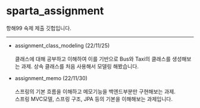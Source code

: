 # sparta_assignment
항해99 숙제 제출 깃헙입니다.

---
* assignment_class_modeling (22/11/25)</br></br>
클래스에 대해 공부하고 이해하여 이를 기반으로 Bus와 Taxi의 클래스를 생성해보는 과제.
상속 클래스를 처음 사용해서 모델링 해봤습니다.

* assignment_memo (22/11/30)</br></br>
스프링의 기본 흐름을 이해하고 메모기능을 백엔드부분만 구현해보는 과제. </br>
스프링 MVC모델, 스프링 구조, JPA 등의 기본을 이해해보는 과제입니다.  
